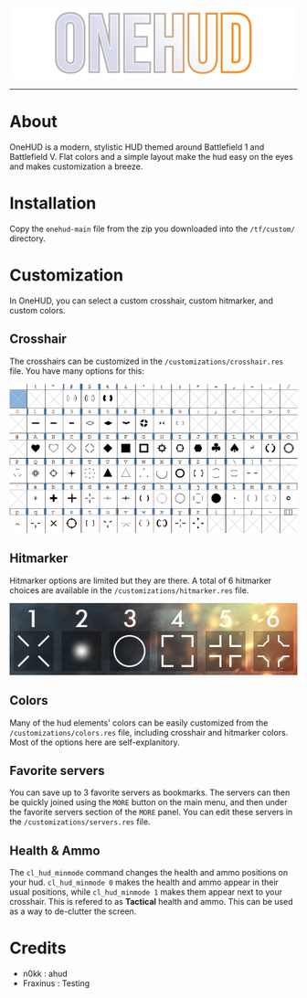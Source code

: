 ![Banner](./assets/onehud-logo.png)

---

# About

OneHUD is a modern, stylistic HUD themed around Battlefield 1 and Battlefield V. Flat colors and a simple layout make the hud easy on the eyes and makes customization a breeze.

# Installation

Copy the `onehud-main` file from the zip you downloaded into the `/tf/custom/` directory.

# Customization

In OneHUD, you can select a custom crosshair, custom hitmarker, and custom colors.

## Crosshair

The crosshairs can be customized in the `/customizations/crosshair.res` file. You have many options for this:

![Crosshairs](./customizations/crosshairs.png)

## Hitmarker

Hitmarker options are limited but they are there. A total of 6 hitmarker choices are available in the `/customizations/hitmarker.res` file.

![Hitmarkers](./customizations/hitmarkers.png)

## Colors

Many of the hud elements' colors can be easily customized from the `/customizations/colors.res` file, including crosshair and hitmarker colors. Most of the options here are self-explanitory. 

## Favorite servers

You can save up to 3 favorite servers as bookmarks. The servers can then be quickly joined using the `MORE` button on the main menu, and then under the favorite servers section of the `MORE` panel. You can edit these servers in the `/customizations/servers.res` file.

## Health & Ammo

The `cl_hud_minmode` command changes the health and ammo positions on your hud. `cl_hud_minmode 0` makes the health and ammo appear in their usual positions, while `cl_hud_minmode 1` makes them appear next to your crosshair. This is refered to as **Tactical** health and ammo. This can be used as a way to de-clutter the screen.

# Credits

- n0kk : ahud
- Fraxinus : Testing